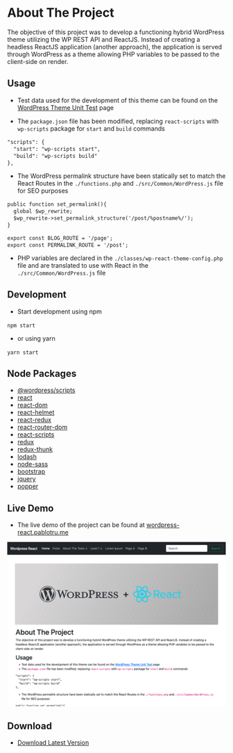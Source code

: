 # About The Project

The objective of this project was to develop a functioning hybrid WordPress theme utilizing the WP REST API and ReactJS. Instead of creating a headless ReactJS application (another approach), the application is served through WordPress as a theme allowing PHP variables to be passed to the client-side on render.

## Usage

- Test data used for the development of this theme can be found on the [WordPress Theme Unit Test](https://codex.wordpress.org/Theme_Unit_Test) page

- The `package.json` file has been modified, replacing `react-scripts` with `wp-scripts` package for `start` and `build` commands

```
"scripts": {
  "start": "wp-scripts start",
  "build": "wp-scripts build"
},
```

- The WordPress permalink structure have been statically set to match the React Routes in the `./functions.php` and `./src/Common/WordPress.js` file for SEO purposes

```
public function set_permalink(){
  global $wp_rewrite;
  $wp_rewrite->set_permalink_structure('/post/%postname%/');
}
```

```
export const BLOG_ROUTE = '/page';
export const PERMALINK_ROUTE = '/post';
```

- PHP variables are declared in the `./classes/wp-react-theme-config.php` file and are translated to use with React in the `./src/Common/WordPress.js` file

## Development

- Start development using npm

`npm start`

- or using yarn

`yarn start`

## Node Packages

- [@wordpress/scripts](https://www.npmjs.com/package/@wordpress/scripts)
- [react](https://www.npmjs.com/package/react)
- [react-dom](https://www.npmjs.com/package/react-dom)
- [react-helmet](https://www.npmjs.com/package/react-helmet)
- [react-redux](https://www.npmjs.com/package/react-redux)
- [react-router-dom](https://www.npmjs.com/package/react-router-dom)
- [react-scripts](https://www.npmjs.com/package/react-scripts)
- [redux](https://www.npmjs.com/package/redux)
- [redux-thunk](https://www.npmjs.com/package/redux-thunk)
- [lodash](https://www.npmjs.com/package/lodash)
- [node-sass](https://www.npmjs.com/package/node-sass)
- [bootstrap](https://www.npmjs.com/package/bootstrap)
- [jquery](https://www.npmjs.com/package/jquery)
- [popper](https://www.npmjs.com/package/popper)

## Live Demo

- The live demo of the project can be found at [wordpress-react.pablotru.me](https://wordpress-react.pablotru.me/)

![Live Demo Screenshot](/Screenshot.png "Live Demo Screenshot")

## Download

- [Download Latest Version](https://github.com/pablotru/wordpress-react/releases/tag/v1.0.0)